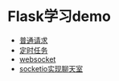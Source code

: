 # Flask学习demo
+ [普通请求](app.py)
+ [定时任务](app_scheduler_task.py)
+ [websocket](websocket.py)
+ [socketio实现聊天室](socket_io.py)
